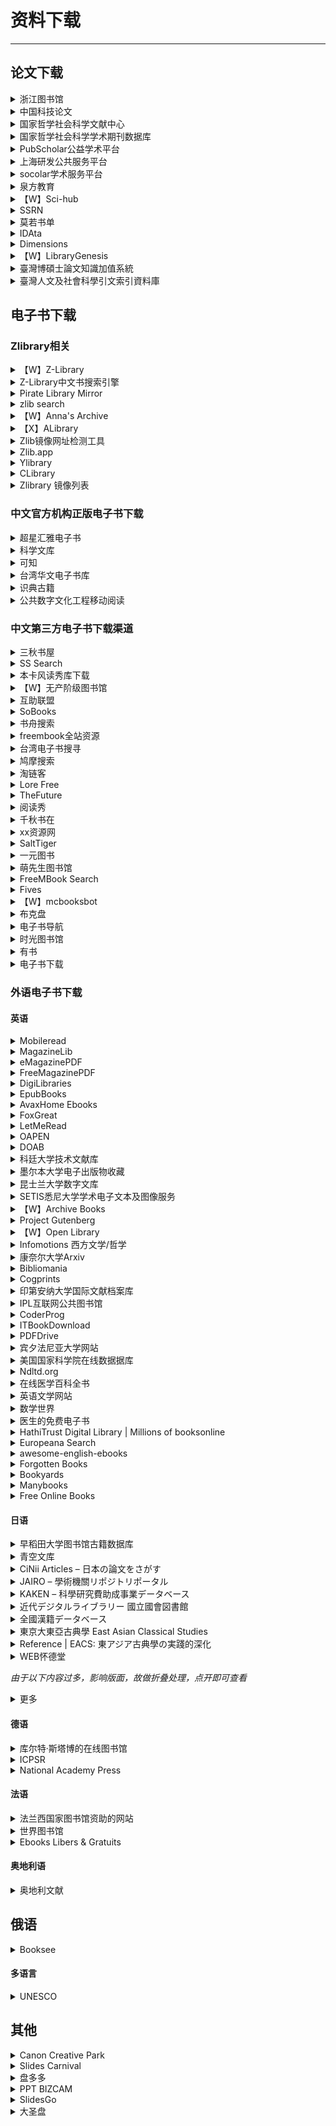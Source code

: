 # 资料下载

---

## 论文下载

<div class="grid">
    <div><details><summary>浙江图书馆</summary><p>使用浙江图书馆可以下载知网/万方/维普等数据库文献，用支付宝就能注册账号。进入网站后右上角点击登录，可以直接用支付宝扫码注册后成为注册用户。注册账号成功登陆后，在网站首页进入【数字资源】进去即可选择数据库下载文献，有几百个数据库，知网、万方、维普这些我们常用的都有。<br/>除此之外，还有广西图书馆、贵阳图书馆等各大图书馆可免费注册，可以下载绝大部分读秀上的书籍。除此之外，也有一些有意思的特色数据库，比如中华连环画数字图书馆、中国历代人物图像数据库、中国历代人物印鉴数据库、中国寺庙祠观造像数据库等<br/><a href="https://www.zjlib.cn" target="_blank" role="button" class="outline">访问网站</a></p></details></div>
    <div><details><summary>中国科技论文</summary><p>国内唯一免费全文期刊库，由中华人民共和国教育部主管，中国科技论文在线发起。目前已收录近千家科技期刊、逾130万篇各领域科技论文全文，全部提供给广大科研工作者及爱好者进行免费下载。下载十分简单，直接在首页检索关键词即可。点击获取全文即可【在线打开】或者【下载PDF】需要注意，有些浏览器可能会阻止这个网站的操作，需要在网址后面设置一下不拦截窗口。<br/><a href="http://www.paper.edu.cn/journal/index.shtml" target="_blank" role="button" class="outline">访问网站</a></p></details></div>
    <div><details><summary>国家哲学社会科学文献中心</summary><p>2048种期刊，上线文献数据超过1000万条。最主要的是文献很多，而且也比较新，很多19年、20年的都可以免费下载。注册稍微繁琐了点，其它都非常好，如果要下载或者阅读全文是必须登录。成功登录以后，直接在首页检索文献下载就行了。<br/><a href="http://www.ncpssd.org/index.aspx" target="_blank" role="button" class="outline">访问网站</a></p></details></div>
</div>
<div class="grid">
    <div><details><summary>国家哲学社会科学学术期刊数据库</summary><p>国內最大的公益性社科精品期刊数据库，收录精品学术期刊600多种，论文近300万篇，比第3个网站稍微少一点注册只需要邮箱，检索也很方便，下载也是免费。<br/><a href="http://www.ncpssd.org/index.aspx" target="_blank" role="button" class="outline">访问网站</a></p></details></div>
    <div><details><summary>PubScholar公益学术平台</summary><p>整合集成了中国科学院的科技成果资源、科技出版资源和学术交流资源，内容包含期刊论文、学位论文、预发布论文、专利文献、领域快报、动态快讯、科学数据、图书专著等，目前通过平台可检索的科技文献资源量约1.7亿篇<br/><a href="https://pubscholar.cn/" target="_blank" role="button" class="outline">访问网站</a></p></details></div>
    <div><details><summary>上海研发公共服务平台</summary><p>上海研发公共服务平台的数据中心—上海科技创新资源数据中心，该数据中心功能非常全面，不仅仅有下载中文文献和西方文献的功能，还提供了知识产权、各类电子书籍以及文献求助的功能。进入网站后，进入“上海科技创新资源数据中心”，点击“数据中心”。开始免费注册账号。积分制下载，注册会送积分。查看积分可以去个人中心查看。积分不够做任务就可以了，任务都比较简单。<br/><a href="http://www.sgst.cn/" target="_blank" role="button" class="outline">访问网站</a></p></details></div>
</div>
<div class="grid">
    <div><details><summary>socolar学术服务平台</summary><p>SOCOLAR学术服务平台是由中国教育图书进出口有限公司打造的基于期刊文章的全文型数据库，为用户提供学术期刊和文章的检索、浏览、全文获取等一站式服务。数据库目前收录5442万篇以上外文付费期刊文章，1534万以上外文开放获取文章。开放获取部分读者可以注册登录后阅读下载。<br/><a href="http://www.socolar.com/" target="_blank" role="button" class="outline">访问网站</a></p></details></div>
    <div><details><summary>泉方教育</summary><p>泉方教育除了可以下载文献，云图书馆也是免费注册，还有人工代查功能，文献下载次数没有限制。注意：泉方教育下载文献是通过英文文献名查找的，无法用Doi直接搜索！<br/><a href="http://www.yuntsg.com/html/1/" target="_blank" role="button" class="outline">访问网站</a></p></details></div>
    <div><details><summary>【W】Sci-hub</summary><p>一个几乎可以下载任何论文的网站，但因为涉及到版权问题，网址总是打不开，以下是理论可用的链接。<br/><a href="https://sci-hub.tw" target="_blank" role="button" class="outline">访问网站（1）</a><br/><a href="https://sci-hub.se" target="_blank" role="button" class="outline">访问网站（2）</a><br/><a href="https://sci-hub.si" target="_blank" role="button" class="outline">访问网站（3）</a><br/><a href="https://sci.sssam.com/" target="_blank" role="button" class="outline">非官方镜像站</a></p></details></div>
</div>
<div class="grid">
    <div><details><summary>SSRN</summary><p>社会科学研究网，基本免费，未在期刊正式发表的论文也能下载<br/><a href="https://www.ssrn.com" target="_blank" role="button" class="outline">访问网站</a></p></details></div>
    <div><details><summary>莫若书单</summary><p>一个文档搜索网站<br/><a href="https://www.mrsd.top/" target="_blank" role="button" class="outline">访问网站</a></p></details></div>
    <div><details><summary>IDAta</summary><p>iData真的很好用，知网有权限下载的、没有权限下载的它都能下载，毕竟号称是全球最大的知网镜像网站。缺点就是每天下载次数有限。<br/><a href="https://www.cn-ki.net/" target="_blank" role="button" class="outline">访问网站</a></p></details></div>
</div>
<div class="grid">
    <div><details><summary>Dimensions</summary><p>Digital Science旗下的科研文献检索平台，整合了多种学术服务功能，汇聚包括期刊、图书、专利、临床试验等多种学术成果1.4亿余份。<br/><a href="https://www.dimensions.com/" target="_blank" role="button" class="outline">访问网站</a></p></details></div>
    <div><details><summary>【W】LibraryGenesis</summary><p>一个可以媲美Sci-hub的神站，LibraryGenesis号称是帮助全人类知识无版权传播的计划，实际上确实如此。网站上论文很多，下载方便，还有很多外文书籍和中文书籍，基本上所有的外文书籍和论文都可以搜到并下载，最近的学术论文也可以下载，几乎每天都在更新！与Sci-hub一样，Librarygenesis也会遇到被封的问题，遇到这个情况，可以尝试等待一会或者换个浏览器。<br/>由于历史原因，LibGen有两个站点，分别由不同的运营者在运营，库的内容也不完全相同。以下的(1)和(2)同属一个运营者，(3)属于另一个运营者。上传书籍推荐去(1)和(2)上传。<br/><a href="http://gen.lib.rus.ec/" target="_blank" role="button" class="outline">访问网站(1)</a><br/><a href="http://libgen.rs/" target="_blank" role="button" class="outline">访问网站(2)</a><br/><a href="https://libgen.gs/" target="_blank" role="button" class="outline">访问网站(3)</a><br/><a href="https://www.ooopn.com/tool/libgen/" target="_blank" role="button" class="outline">镜像站列表（第三方）</a></p></details></div>
    <div><details><summary>臺灣博碩士論文知識加值系統</summary><p>一个可以查询中华民国硕博论文的数据库<br/><a href="https://ndltd.ncl.edu.tw/" target="_blank" role="button" class="outline">访问网站</a></p></details></div>
</div>
<div class="grid">
    <div><details><summary>臺灣人文及社會科學引文索引資料庫</summary><p>收录台湾及海外华人出版之人文及社会科学期刊、台湾博士论文及专书。 以此为基础建立学术论著之来源文献及引用文献分析信息，同时持续致力于资料扩充及维运，以尽力完善收录内容，产出相对客观计量指标，并对所有用户无偿开放取用。<br/><a href="https://tci.ncl.edu.tw" target="_blank" role="button" class="outline">访问网站</a></p></details></div>
    <div></div>
    <div></div>
</div>



## 电子书下载

### Zlibrary相关

<div class="grid">
    <div><details><summary>【W】Z-Library</summary><p>一个免费的电子书共享社区，需要注册登录。注册后可以下载十本，直接搜索就能用，下载下来的多是PDF/EPUB/MOBI/AZW/AZW3格式的电子书。<br/><a href="https://singlelogin.re/" target="_blank" role="button" class="outline">访问网站</a></p></details></div>
    <div><div><details><summary>Z-Library中文书搜索引擎</summary><p>一个可以搜索并下载Zlibrary中标注为“中文”的书的搜索引擎<br/><a href="https://bk.hallowlib.org/" target="_blank" role="button" class="outline">访问网站</a></p></details></div></div>
    <div><details><summary>Pirate Library Mirror</summary><p>一个备份了截止到2022-09-25为止的Zlibrary资源的项目，内容只能通过TOR网络访问，需要全部下载后才能搜索。（也有网友提供了一个可以免TOR直接下载的地址）<br/><a href="http://pilimi.org/" target="_blank" role="button" class="outline">访问网站</a><br/><a href="https://pangniao.net/Pirate-Library-Mirror.html" target="_blank" role="button" class="outline">第三方免TOR地址</a></p></details></div>
</div>
<div class="grid">
    <div><details><summary>zlib search</summary><p>一个Zlibrary资源的搜索网站<br/><a href="https://zlibsearch.1kbtool.com/" target="_blank" role="button" class="outline">访问网站</a></p></details></div>
    <div><details><summary>【W】Anna's Archive</summary><p>基于Pirate Library Mirror资源做的一个搜索引擎<br/>目前该站主站已被墙，故在此提供镜像站。<br/><a href="https://annas-archive.org/search" target="_blank" role="button" class="outline">访问主站</a><br/><a href="https://zh.annas-archive.gs/" target="_blank" role="button" class="outline">官方镜像站</a><br/><a href="https://anna.zlib.ml/" target="_blank" role="button" class="outline">第三方镜像站</a></p></details></div>
    <div><details><summary>【X】ALibrary</summary><p>另一个Zlibrary镜像项目。<br/><i><b>备注：</b>这个网站似乎是个盗链网站，用的是zlib.download的链接，但已经被原网站屏蔽了，因此只能搜索，不能下载，仅在此列出，不鼓励也不支持这种盗链行为。</i><br/><a href="https://alibrary.top/" target="_blank" role="button" class="outline">访问网站</a></p></details></div>
</div>
<div class="grid">
    <div><details><summary>Zlib镜像网址检测工具</summary><p>另一个收集第三方Zlibrary镜像站的网站<br/><a href="https://mirror.yibook.org/" target="_blank" role="button" class="outline">访问网站</a></p></details></div>
    <div><details><summary>Zlib.app</summary><p>一个Zlibrary的在线接口<br/><a href="https://zlib.app/" target="_blank" role="button" class="outline">项目主页</a><br/><a href="https://search.zhelper.net/?[{%22name%22:%22zlib.app%22,%22url%22:%22https://api.zlib.app%22,%22type%22:%22full%22,%22sensitive%22:false,%22detail%22:false,%22download%22:%22https://d.zlib.app/download/%22}]" target="_blank" role="button" class="outline">搜索地址</a></p></details></div>
    <div><details><summary>Ylibrary</summary><p>另一个去中心化的图书搜索项目，有一部分zlib的数据库<br/><a href="https://ylibrary.org/" target="_blank" role="button" class="outline">项目主页</a><br/><a href="https://search.zhelper.net/?%5B%7B%22name%22:%22Ylibrary%22,%22url%22:%22https://api.ylibrary.org%22,%22type%22:%22full%22,%22sensitive%22:false,%22detail%22:true%7D%5D" target="_blank" role="button" class="outline">搜索地址</a></p></details></div>
</div>
<div class="grid">
    <div><details><summary>CLibrary</summary><p>2022年9月建立的中文数字图书馆,图书来自Z-Library.<br/><a href="https://clibrary.top/" target="_blank" role="button" class="outline">访问网站</a></p></details></div>
    <div><details><summary>Zlibrary 镜像列表</summary><p>收集Z-Library镜像的新替代域名，长期有效，每1小时刷新一次<br/><a href="https://www.ooopn.com/tool/zlibrary/" target="_blank" role="button" class="outline">访问网站</a></p></details></div>
    <div> </div>
</div>

### 中文官方机构正版电子书下载

<div class="grid">
    <div><details><summary>超星汇雅电子书</summary><p>超星汇雅电子书数据库涵盖中图分类法22个大类，是全球最大的中文电子图书资源库，在学校校园网IP内直接登录阅读下载图书。但必须在校内登录，且只能在线阅读无法下载。<br/><a href="http://www.ucdrs.superlib.net/" target="_blank" role="button" class="outline">访问网站</a></p></details></div>
    <div><details><summary>科学文库</summary><p>科学出版社旗下的图书网站，网站内有多个学科电子教材可以查看，使用校园网IP可以查看全文<br/><a href="https://book.sciencereading.cn/" target="_blank" role="button" class="outline">访问网站</a></p></details></div>
    <div><details><summary>可知</summary><p>“可知”平台，是由电子工业出版社、人民邮电出版社、化学工业出版社、机械工业出版社、北京大学出版社等110家知名出版社入驻并直接提供数字资源的知识服务平台。<br/>个人用户可试读，机构用户可通过“荐书”全文阅读。大学生可以通过CARSI登录。<br/><a href="https://www.keledge.com/" target="_blank" role="button" class="outline">访问网站</a></p></details></div>
</div>
<div class="grid">
    <div><details><summary>台湾华文电子书库</summary><p>台湾华文电子书库（Taiwan eBook）启用上线，电子书 12178 册、政府出版品 595 册、百人千书 1005 册，免费开放读者在线阅览。<br/><a href="https://taiwanebook.ncl.edu.tw/" target="_blank" role="button" class="outline">访问网站</a></p></details></div>
    <div><details><summary>识典古籍</summary><p>由北京大学-字节跳动数字人文开放实验室运营的网站，可以在线查看古籍，但似乎无法下载<br/><a href="https://shidianguji.com/" target="_blank" role="button" class="outline">访问网站</a></p></details></div>
    <div><details><summary>公共数字文化工程移动阅读</summary><p>由国家图书馆出品，直接打开就能看，里面有很多读书平台所没有的史学期刊杂志，免费注册账号后平台也支持加入书架、保留阅读记录等常见功能<br/><a href="http://m.ndlib.cn" target="_blank" role="button" class="outline">访问网站</a></p></details></div>
</div>

### 中文第三方电子书下载渠道

<div class="grid">
    <div><details><summary>三秋书屋</summary><p>一个电子书下载网站<br/><a href="https://www.sanqiu.mobi/" target="_blank" role="button" class="outline">访问网站</a></p></details></div>
    <div><details><summary>SS Search</summary><p>可以查询和下载全国图书馆参考咨询联盟/超星电子书库的网站<br/><a href="https://beta.ssdown.org/" target="_blank" role="button" class="outline">访问网站</a></p></details></div>
    <div><details><summary>本卡风读秀库下载</summary><p>一个可以下载读秀库图书的方法，需要关注公众号，仅支持ss号下载，详细请查看网址<br/><a href="https://bkfeng.top/book" target="_blank" role="button" class="outline">查看教程</a></p></details></div>
</div>
<div class="grid">
    <div><details><summary>【W】无产阶级图书馆</summary><p>一个可以下载电子书的网站，非注册用户也不限速。但<b>这个网站打开自带国际歌音效，公共场合记得关一下声音再进！</b><br/><a href="https://library.proletarian.me/" target="_blank" role="button" class="outline">访问网站</a></p></details></div>
    <div><details><summary>互助联盟</summary><p>本质上来讲，用这个玩意儿和直接在某宝上花钱买文件并没有什么区别，可能就是它提供了一个油猴脚本，方便一些吧。<br/><a href="https://www.xueshu86.com/" target="_blank" role="button" class="outline">访问网站</a></p></details></div>
    <div><details><summary>SoBooks</summary><p>一个电子书下载网站<br/><a href="https://sobooks.net/" target="_blank" role="button" class="outline">访问网站</a></p></details></div>
</div>
<div class="grid">
    <div><details><summary>书舟搜索</summary><p>一个电子书下载网站<br/><a href="https://www.shuzhou.cc/" target="_blank" role="button" class="outline">访问网站</a></p></details></div>
    <div><details><summary>freembook全站资源</summary><p>freembook全站15.72万书(kindle格式为主) [rar][1.4TB]<br/>访问码：k715<br/><a href="https://115.com/s/swn2iev3nvz?password=k715&#" target="_blank" role="button" class="outline">访问网站</a></p></details></div>
    <div><details><summary>台湾电子书搜寻</summary><p>一个综合搜索各大电子书出版商的网站（需要付费购买）<br/><a href="https://taiwan-ebook-lover.github.io/" target="_blank" role="button" class="outline">访问网站</a></p></details></div>
</div>
<div class="grid">
    <div><details><summary>鸠摩搜索</summary><p>国内的电子书搜索引擎，可以找到一些常见的资源。<br/><a href="https://www.jiumodiary.com" target="_blank" role="button" class="outline">访问网站</a></p></details></div>
    <div><details><summary>淘链客</summary><p>一个主要收集文档类资源下载链接的聚合型搜索引擎网站，现在还增加了古籍的搜索接口。下载资源主要是 PDF 格式的电子书，也有一些视频、资料啥的。国内资源大全，无广告直接下载，但有些内容搜索出来已经失效或者文不对题，请自行甄别。<br/><a href="https://www.toplinks.cc/s/" target="_blank" role="button" class="outline">访问网站</a></p></details></div>
    <div><details><summary>Lore Free</summary><p>另一个电子书共享社区，资源更新速度很慢，但好像可以找到一些比较难找的资源。<br/><a href="https://lorefree.com/" target="_blank" role="button" class="outline">访问网站</a></p></details></div>
</div>
<div class="grid">
    <div><details><summary>TheFuture</summary><p>免费电子书搜索，非常全，蓝奏云<br/><a href="https://bks.thefuture.top/" target="_blank" role="button" class="outline">访问网站</a></p></details></div>
    <div><details><summary>阅读秀</summary><p>一个电子书下载网站<br/><a href="https://www.yueduxiu.vip/" target="_blank" role="button" class="outline">访问网站</a></p></details></div>
    <div><details><summary>千秋书在</summary><p>一个比较综合的电子书网站<br/><a href="https://www.qqszz.com/" target="_blank" role="button" class="outline">访问网站</a></p></details></div>
</div>
<div class="grid">
    <div><details><summary>xx资源网</summary><p>一个干净无广告的电子书分享网站，但用的是城通网盘<br/><a href="https://xxurls.com/" target="_blank" role="button" class="outline">访问网站</a></p></details></div>
    <div><details><summary>SaltTiger</summary><p>编程相关的电子书网站<br/><a href="https://salttiger.com/" target="_blank" role="button" class="outline">访问网站</a></p></details></div>
    <div><details><summary>一元图书</summary><p>全国图书馆参考咨询联盟的资源下载网站，1r/本<br/><a href="https://1yuanbook.com/" target="_blank" role="button" class="outline">访问网站</a></p></details></div>
</div>
<div class="grid">
    <div><details><summary>萌先生图书馆</summary><p>一个卖数据库账号的，站长没用过，不做任何担保，但如果临时需要可以试试<br/><a href="https://www.kuaifaka.net/purchasing?link=886i32" target="_blank" role="button" class="outline">访问网站</a></p></details></div>
    <div><details><summary>FreeMBook Search</summary><p>一个可以根据ss号下载超星/读秀数据库电子书的网站<br/><a href="https://freembook.com/" target="_blank" role="button" class="outline">访问网站</a></p></details></div>
    <div><details><summary>Fives</summary><p>一个杂志平台，可以看读者意林之类的<br/><a href="http://qikan.lifves.com/" target="_blank" role="button" class="outline">访问网站</a></p></details></div>
</div>
<div class="grid">
    <div><details><summary>【W】mcbooksbot</summary><p>一个可以下载超星/读秀库内容的Telegram Bot，详情请参见使用教程<br/><a href="https://t.me/mcbooksbot" target="_blank" role="button" class="outline">访问网站</a><br/><a href="https://yibook.org/post/mcbook/" target="_blank" role="button" class="outline">使用教程</a></p></details></div>
    <div><details><summary>布克盘</summary><p>聚合电子书数据库网站，截至目前已经同步了 三秋书屋、Sobooks、书舟资源 等网站数据用于检索<br/><a href="https://bookpan.net/" target="_blank" role="button" class="outline">网站主页</a><br/><a href="https://search.zhelper.net/?[{%22name%22:%22bookpan%22,%22url%22:%22https://api.bookpan.net%22,%22type%22:%22light%22,%22sensitive%22:false,%22detail%22:true}]" target="_blank" role="button" class="outline">搜索地址</a></p></details></div>
    <div><details><summary>电子书导航</summary><p>易书论坛提供的电子书导航网站，收集了一些可以下载电子书的渠道<br/><a href="https://nav.yibook.org/" target="_blank" role="button" class="outline">访问网站</a></p></details></div>
</div>
<div class="grid">
    <div><details><summary>时光图书馆</summary><p>一个电子书合集下载软件，有一些挺珍贵的书的电子版的<br/><a href="https://atimebook.com/" target="_blank" role="button" class="outline">访问网站</a></p></details></div>
    <div><details><summary>有书</summary><p>读秀库的电子书下载网站，2r/本，和某宝上价格一致，唯一比较方便的地方可能就是可以自助下载。价格较贵，仅供备用<br/><a href="https://www.ubooks.vip/" target="_blank" role="button" class="outline">访问网站</a></p></details></div>
    <div><details><summary>电子书下载</summary><p>也是一个读秀库的下载网站，没用过，不清楚收费情况，仅供备用<br/><a href="https://book.mac169.com/" target="_blank" role="button" class="outline">访问网站</a></p></details></div>
</div>

### 外语电子书下载

#### 英语

<div class="grid">
    <div><details><summary>Mobileread</summary><p>一个电子书论坛，无需注册即可下载。<br/><a href="https://www.mobileread.com/" target="_blank" role="button" class="outline">访问网站</a></p></details></div>
    <div><details><summary>MagazineLib</summary><p>一个可以免费下载PDF格式英文杂志的网站。<br/><a href="https://magazinelib.com/" target="_blank" role="button" class="outline">访问网站</a></p></details></div>
    <div><details><summary>eMagazinePDF</summary><p>一个可以免费下载PDF格式英文杂志的网站，但好像会乱弹广告，小心不要误触。<br/><a href="https://freemagazinepdf.com/" target="_blank" role="button" class="outline">访问网站</a></p></details></div>
</div>
<div class="grid">
    <div><details><summary>FreeMagazinePDF</summary><p>一个可以下载外刊PDF的网站<br/><a href="https://freemagazinepdf.com/" target="_blank" role="button" class="outline">访问网站</a></p></details></div>
    <div><details><summary>DigiLibraries</summary><p>免费电子书库，超过 20,000 本免费电子书，提供 MOBI、EPUB、PDF 等格式电子书。<br/><a href="https://digilibraries.com/" target="_blank" role="button" class="outline">访问网站</a></p></details></div>
    <div><details><summary>EpubBooks</summary><p>提供高质量 EPUB 格式和适用于 Kindle 的 MOBI 格式公版电子书，其中有许多办好插图和脚注。下载电子书前必须使用邮箱注册并激活账号。<br/><a href="https://www.epubbooks.com/" target="_blank" role="button" class="outline">访问网站</a></p></details></div>
</div>
<div class="grid">
    <div><details><summary>AvaxHome Ebooks</summary><p>一个英文电子书下载网站<br/><a href="https://avxhm.se/ebooks" target="_blank" role="button" class="outline">访问网站</a></p></details></div>
    <div><details><summary>FoxGreat</summary><p>一个英文电子书下载网站<br/><a href="https://foxgreat.com/" target="_blank" role="button" class="outline">访问网站</a></p></details></div>
    <div><details><summary>LetMeRead</summary><p>一个英文电子书下载网站<br/><a href="https://www.letmeread.net/" target="_blank" role="button" class="outline">访问网站</a></p></details></div>
</div>
<div class="grid">
    <div><details><summary>OAPEN</summary><p>一个位于荷兰的学术类电子书库，开放获取，无需注册，无需翻墙。可在右上角输入搜索内容或按学科/出版社/语言/合集筛选，现有英语电子书1.5万本，可以整本下载或通过在线阅读器阅读。<br/><a href="https://oapen.org/" target="_blank" role="button" class="outline">访问网站</a></p></details></div>
    <div><details><summary>DOAB</summary><p>一个位于法国的学术类电子书库，开放获取，无需注册，无需翻墙。可在右上角输入搜索内容或按学科/出版社/语言/合集筛选，现有英语电子书3万本，会跳转到books.openedition.org在线阅读。<br/><a href="https://doabooks.org/" target="_blank" role="button" class="outline">访问网站</a></p></details></div>
    <div><details><summary>科廷大学技术文献库</summary><p>一些科廷技术大学科研人员和研究生的科研成果<br/><a href="http://espace.library.curtin.edu.au/R" target="_blank" role="button" class="outline">访问网站</a></p></details></div>
</div>
<div class="grid">
    <div><details><summary>墨尔本大学电子出版物收藏</summary><p><a href="https://library.unimelb.edu.au/" target="_blank" role="button" class="outline">访问网站</a></p></details></div>
    <div><details><summary>昆士兰大学数字文库</summary><p><a href="https://espace.library.uq.edu.au/" target="_blank" role="button" class="outline">访问网站</a></p></details></div>
    <div><details><summary>SETIS悉尼大学学术电子文本及图像服务</summary><p><a href="https://digital.library.sydney.edu.au/pages/setis" target="_blank" role="button" class="outline">访问网站</a></p></details></div>
</div>
<div class="grid">
    <div><details><summary>【W】Archive Books</summary><p>Internet Archive Books的电子书存档项目，大约有600w的电子书，以英文为主<br/><a href="https://archive.org/details/books" target="_blank" role="button" class="outline">访问网站</a></p></details></div>
    <div><details><summary>Project Gutenberg</summary><p>古登堡计划是世界上第一个数字图书馆，提供大量版权过期而进入公有领域的书籍（公版书）。<br/><a href="https://www.gutenberg.org/" target="_blank" role="button" class="outline">访问网站</a></p></details></div>
    <div><details><summary>【W】Open Library</summary><p>Open Library是互联网档案馆旗下的非营利网站暨在线图书馆项目，收录了许多公有领域图书的在线版本，旨在为每一本已出版的图书创建一个网页。<br/><a href="https://openlibrary.org/" target="_blank" role="button" class="outline">访问网站</a></p></details></div>
</div>
<div class="grid">
    <div><details><summary>Infomotions 西方文学/哲学</summary><p>包括自美国/英国的文学和西方哲学公开著作<br/><a href="http://infomotions.com/" target="_blank" role="button" class="outline">访问网站</a></p></details></div>
    <div><details><summary>康奈尔大学Arxiv</summary><p>收藏了物理,数学,非线性科学和计算机科学方面的数字化 "预印本" 出版物<br/><a href="https://arxiv.org/" target="_blank" role="button" class="outline">访问网站</a></p></details></div>
    <div><details><summary>Bibliomania</summary><p>提供超过2000部免费电子文献，以及研究成果<br/><a href="http://www.bibliomania.com/" target="_blank" role="button" class="outline">访问网站</a></p></details></div>
</div>
<div class="grid">
    <div><details><summary>Cogprints</summary><p>有各类心理学，神经科学，语言学，哲学，生物学，人类学和计算机科学电子文献, 部分区域需要注册<br/><a href="http://cogprints.org/" target="_blank" role="button" class="outline">访问网站</a></p></details></div>
    <div><details><summary>印第安纳大学国际文献档案库</summary><p>这是一个服务公众的全文数字图书馆，作者可以提交著作，并被连入参考文献<br/><a href="https://dlc.dlib.indiana.edu/dlc/" target="_blank" role="button" class="outline">访问网站</a></p></details></div>
    <div><details><summary>IPL互联网公共图书馆</summary><p>密歇根大学信息学院的学习和教学环境<br/><a href="https://www.ipl.org/" target="_blank" role="button" class="outline">访问网站</a></p></details></div>
</div>
<div class="grid">
    <div><details><summary>CoderProg</summary><p>一个编程相关的电子书下载网站，英文<br/><a href="https://coderprog.com/" target="_blank" role="button" class="outline">访问网站</a></p></details></div>
    <div><details><summary>ITBookDownload</summary><p>一个英文IT电子书下载网站<br/><a href="https://itbook.download/" target="_blank" role="button" class="outline">访问网站</a></p></details></div>
    <div><details><summary>PDFDrive</summary><p>一个免费的搜索引擎，允许您搜索，预览和下载数百万个PDF文件到您的设备。<br/><a href="https://www.pdfdrive.com/" target="_blank" role="button" class="outline">访问网站</a></p></details></div>
</div>
<div class="grid">
    <div><details><summary>宾夕法尼亚大学网站</summary><p>有超过 16000 部在线电子书 ,值得一读<br/><a href="http://digital.library.upenn.edu/books/" target="_blank" role="button" class="outline">访问网站</a></p></details></div>
    <div><details><summary>美国国家科学院在线数据据库</summary><p>超过3000部科学,工程和健康卫生方面的著作,可以在线阅读,这些文献代表了美国在这些领域的研究精华<br/><a href="http://www.nap.edu/" target="_blank" role="button" class="outline">访问网站</a></p></details></div>
    <div><details><summary>Ndltd.org</summary><p>搜集了来自澳大利亚，加拿大，许多欧洲国家，香港，台湾和美国的论文<br/><a href="https://ndltd.org/" target="_blank" role="button" class="outline">访问网站</a></p></details></div>
</div>
<div class="grid">
    <div><details><summary>在线医学百科全书</summary><p>超过1500主题的在线医学百科全书，包括康复，疾病，伤害，营养，手术，症状，试验<br/><a href="https://www.healthopedia.com/" target="_blank" role="button" class="outline">访问网站</a></p></details></div>
    <div><details><summary>英语文学网站</summary><p>超过一千位学生为这个巨大的网站捐助成果，焦点是英语文学<br/><a href="https://www.litencyc.com/" target="_blank" role="button" class="outline">访问网站</a></p></details></div>
    <div><details><summary>数学世界</summary><p>为学生，教育家，数学爱好者和研究者准备的全面地数学百科全书<br/><a href="https://mathworld.wolfram.com/" target="_blank" role="button" class="outline">访问网站</a></p></details></div>
</div>
<div class="grid">
    <div><details><summary>医生的免费电子书</summary><p><a href="http://freebooks4doctors.com/" target="_blank" role="button" class="outline">访问网站</a></p></details></div>
    <div><details><summary>HathiTrust Digital Library | Millions of booksonline</summary><p><a href="https://www.hathitrust.org/" target="_blank" role="button" class="outline">访问网站</a></p></details></div>
    <div><details><summary>Europeana Search</summary><p><a href="http://www.europeana.eu/" target="_blank" role="button" class="outline">访问网站</a></p></details></div>
</div>
<div class="grid">
    <div><details><summary>awesome-english-ebooks</summary><p>经济学人(含音频)、纽约客、卫报、连线、大西洋月刊等英语杂志免费下载,支持epub、mobi、pdf格式, 每周更新<br/><a href="https://github.com/hehonghui/awesome-english-ebooks" target="_blank" role="button" class="outline">访问网站</a></p></details></div>
    <div><details><summary>Forgotten Books</summary><p>Forgotten Books是一家总部位于伦敦的图书出版商，专门从事旧书的翻新，既有小说也有非小说类作品。拥有787,733本书可供在线阅读，或以电子书的形式下载，或以书面形式购买。<br/><a href="https://www.forgottenbooks.com/en" target="_blank" role="button" class="outline">访问网站</a></p></details></div>
    <div><details><summary>Bookyards</summary><p>Bookyards网站有24000+本电子书资源，同时包括电子书外链和数百个网上图书馆资源。<br/><a href="https://www.bookyards.com/en/welcome" target="_blank" role="button" class="outline">访问网站</a></p></details></div>
</div>
<div class="grid">
    <div><details><summary>Manybooks</summary><p>Manybooks是一个专门提供免费和打折电子书下载的网站，提供近3万本免费电子书。<br/><a href="https://manybooks.net/" target="_blank" role="button" class="outline">访问网站</a></p></details></div>
    <div><details><summary>Free Online Books</summary><p>Free Online Books网站免费下载技术类图书，其中包括计算机科学，编程,移动技术，物理学，医学等类别的电子图书。<br/><a href="https://www.freebookcentre.net/" target="_blank" role="button" class="outline">访问网站</a></p></details></div>
    <div></div>
</div>

#### 日语

<div class="grid">
    <div><details><summary>早稻田大学图书馆古籍数据库</summary><p>早稻田大学图书馆对外提供其馆藏的约 30 万册的部分古籍影像资料，日本古籍居多，也有大量中国古籍的扫描版本可供下载，是不可多得的珍贵资料。<br/><a href="https://www.wul.waseda.ac.jp/kotenseki/" target="_blank" role="button" class="outline">访问网站</a></p></details></div>
    <div><details><summary>青空文库</summary><p>日本文学著作( 格式包括 HTML , ZIP(下载)和日文电子书格式)<br/><a href="https://www.aozora.gr.jp/" target="_blank" role="button" class="outline">访问网站</a></p></details></div>
    <div><details><summary>CiNii Articles – 日本の論文をさがす</summary><p>CiNii是日本国立情报研究所（National Institute of Informatics，简称NII）运营的日本最大的综合学术信息数据库，平台由3个数据库组成：<br/>CiNii Article收录了日本各学术机构及团体的期刊论文和大学学报论文，并可通过检索获取日本国会图书馆“日文期刊索引数据库”所收录的论文，索引文献较多，并含有相当数量的全文文献，可显示论文之间引用与被引用的情况。其中也有部分论文用英文或其他文字发表。<br/>CiNii Books可检索日本各大学图书馆的馆藏书刊的书目信息。<br/>CiNii Dissertations可检索日本大学及学位授予机构授予博士学位的学位论文，其中也包括部分公开的论文全文链接。<br/><a href="http://ci.nii.ac.jp/" target="_blank" role="button" class="outline">访问网站（论文）</a><br/><a href="http://ci.nii.ac.jp/books/?l=ja" target="_blank" role="button" class="outline">访问网站（大学图书馆）</a><br/><a href="http://ci.nii.ac.jp/d/?l=ja" target="_blank" role="button" class="outline">访问网站（博士论文）</a></p></details></div>
</div>
<div class="grid">
    <div><details><summary>JAIRO – 學術機關リポジトリポータル</summary><p><a href="http://jairo.nii.ac.jp/" target="_blank" role="button" class="outline">访问网站</a></p></details></div>
    <div><details><summary>KAKEN – 科學研究費助成事業データベース</summary><p><a href="https://kaken.nii.ac.jp/" target="_blank" role="button" class="outline">访问网站</a></p></details></div>
    <div><details><summary>近代デジタルライブラリー 國立國會図書館</summary><p><a href="http://kindai.ndl.go.jp/" target="_blank" role="button" class="outline">访问网站</a></p></details></div>
</div>
<div class="grid">
    <div><details><summary>全國漢籍データベース</summary><p><a href="http://www.kanji.zinbun.kyoto-u.ac.jp/kanseki" target="_blank" role="button" class="outline">访问网站</a></p></details></div>
    <div><details><summary>東京大東亞古典學 East Asian Classical Studies</summary><p><a href="http://eacs.c.u-tokyo.ac.jp/ko/" target="_blank" role="button" class="outline">访问网站</a></p></details></div>
    <div><details><summary>Reference | EACS: 東アジア古典學の実踐的深化</summary><p><a href="http://eacs.c.u-tokyo.ac.jp/ko/reference/" target="_blank" role="button" class="outline">访问网站</a></p></details></div>
</div>
<div class="grid">
    <div><details><summary>WEB怀德堂</summary><p>怀德堂是1724年在大阪创立的学问所，也是大阪大学的起源之一。怀德堂资料主要以中井履轩的经学研究书籍为主，也收藏有大量汉籍研究成果。现通过“WEB怀德堂”，可以云游怀德堂，查阅怀德堂所藏汉籍资源。至今， 已有123种423册文献电子化并公开查阅。 ​​​<br/><a href="http://kaitokudo.jp/Kaitokudo/navi/index.html" target="_blank" role="button" class="outline">访问网站</a></p></details></div>
    <div> </div>
    <div> </div>
</div>

*由于以下内容过多，影响版面，故做折叠处理，点开即可查看*

<div><details><summary>更多</summary><p>
<div class="grid">
    <div><details><summary>东京都立图书馆</summary><p><a href="https://www.library.metro.tokyo.jp/chinese/" target="_blank" role="button" class="outline">访问网站</a></p></details></div>
    <div><details><summary>川崎市立図書館</summary><p><a href="http://www.library.city.kawasaki.jp/" target="_blank" role="button" class="outline">访问网站</a></p></details></div>
    <div><details><summary>千葉市図書館</summary><p><a href="https://www.library.city.chiba.jp/chinese.html" target="_blank" role="button" class="outline">访问网站</a></p></details></div>
</div>
<div class="grid">
    <div><details><summary>大阪市立図書館</summary><p><a href="https://www.oml.city.osaka.lg.jp/index.php?page_id=131" target="_blank" role="button" class="outline">访问网站</a></p></details></div>
    <div><details><summary>富士市立図書館</summary><p><a href="https://library.fujishi.jp/" target="_blank" role="button" class="outline">访问网站</a></p></details></div>
    <div><details><summary>图书馆自由宣言</summary><p><a href="https://www.jla.or.jp/" target="_blank" role="button" class="outline">访问网站</a></p></details></div>
</div>
<div class="grid">
    <div><details><summary>埼玉县立图书馆</summary><p><a href="https://www.lib.pref.saitama.jp/stplib_doc/kaigai/index_chi.html" target="_blank" role="button" class="outline">访问网站</a></p></details></div>
    <div><details><summary>小松市立空和儿童书图书馆</summary><p><a href="https://www.city.komatsu.lg.jp/s" target="_blank" role="button" class="outline">访问网站</a></p></details></div>
    <div><details><summary>山口大学图书馆</summary><p><a href="http://www.lib.yamaguchi-u.ac.jp/cn/" target="_blank" role="button" class="outline">访问网站</a></p></details></div>
</div>
<div class="grid">
    <div><details><summary>东京国际漫画图书馆</summary><p><a href="https://www.meiji.ac.jp/manga/chinese/yonezawa_lib/" target="_blank" role="button" class="outline">访问网站</a></p></details></div>
    <div><details><summary>福冈大学图书馆</summary><p><a href="http://www.lib.fukuoka-u.ac.jp/chinese/" target="_blank" role="button" class="outline">访问网站</a></p></details></div>
    <div><details><summary>京都府立図書館</summary><p><a href="https://www.library.pref.kyoto.jp/?page_id=1676" target="_blank" role="button" class="outline">访问网站</a></p></details></div>
</div>
<div class="grid">
    <div><details><summary>豊川市中央図書館</summary><p><a href="https://libweb.lib.city.toyokawa.aichi.jp/" target="_blank" role="button" class="outline">访问网站</a></p></details></div>
    <div><details><summary>国际儿童图书馆</summary><p><a href="http://www.kodomo.go.jp/chinese/index.html" target="_blank" role="button" class="outline">访问网站</a></p></details></div>
    <div><details><summary>山口市立中央图书馆</summary><p><a href="https://www.ycam.jp/cn/guide/floor/library.html" target="_blank" role="button" class="outline">访问网站</a></p></details></div>
</div>
<div class="grid">
    <div><details><summary>天理圖書館</summary><p><a href="https://www.tenri-u.ac.jp/chinesebig5/" target="_blank" role="button" class="outline">访问网站</a></p></details></div>
    <div><details><summary>吹田市立図書館</summary><p><a href="http://www.lib.suita.osaka.jp/?page_id=184" target="_blank" role="button" class="outline">访问网站</a></p></details></div>
    <div><details><summary>广岛大学</summary><p><a href="https://www.hiroshima-u.ac.jp/cn/about/about/library" target="_blank" role="button" class="outline">访问网站</a></p></details></div>
</div>
<div class="grid">
    <div><details><summary>關西大學</summary><p><a href="http://www.kansai-u.ac.jp/b5/global/education/library.html" target="_blank" role="button" class="outline">访问网站</a></p></details></div>
    <div><details><summary>琉球大学</summary><p><a href="http://www.u-ryukyu.ac.jp/" target="_blank" role="button" class="outline">访问网站</a></p></details></div>
    <div><details><summary>沖繩國際大學</summary><p><a href="http://www.okiu.ac.jp/chinese_t/library/index.html" target="_blank" role="button" class="outline">访问网站</a></p></details></div>
</div>
<div class="grid">
    <div><details><summary>三重縣立圖書館</summary><p><a href="http://www.library.pref.mie.lg.jp/?page_id=125" target="_blank" role="button" class="outline">访问网站</a></p></details></div>
    <div><details><summary>国立公文書館</summary><p><a href="http://www.archives.go.jp/" target="_blank" role="button" class="outline">访问网站</a></p></details></div>
    <div><details><summary>江户川区立图书馆</summary><p><a href="https://www.library.city.edogawa.tokyo.jp/toshow/index.php" target="_blank" role="button" class="outline">访问网站</a></p></details></div>
</div>
<div class="grid">
    <div><details><summary>横滨市立图书馆</summary><p><a href="http://translate-zhs.city.yokohama.lg.jp/kyoiku/library/" target="_blank" role="button" class="outline">访问网站</a></p></details></div>
    <div><details><summary>美瑛圖書館</summary><p><a href="https://www.biei-hokkaido.jp/zh_TW/living/biei-library/" target="_blank" role="button" class="outline">访问网站</a></p></details></div>
    <div><details><summary>八幡市立図書館</summary><p><a href="https://www3.city.yawata.kyoto.jp/TOSHOW/index.asp" target="_blank" role="button" class="outline">访问网站</a></p></details></div>
</div>
<div class="grid">
    <div><details><summary>下呂市図書館</summary><p><a href="http://lib.city.gero.lg.jp/index.asp" target="_blank" role="button" class="outline">访问网站</a></p></details></div>
    <div><details><summary>箱根动画图书馆</summary><p><a href="https://www.hakonenavi.jp/cn/" target="_blank" role="button" class="outline">访问网站</a></p></details></div>
    <div> </div>
</div>
</p></details></div>

#### 德语

<div class="grid">
    <div><details><summary>库尔特·斯塔博的在线图书馆</summary><p>收藏了古代和现代的大量生物学著作，其中很多珍本, 可在线阅读<br/><a href="http://www.zum.de/" target="_blank" role="button" class="outline">访问网站</a></p></details></div>
    <div><details><summary>ICPSR</summary><p>世界最大的社会科学文献网站<br/><a href="https://www.icpsr.umich.edu/web/pages/ICPSR/" target="_blank" role="button" class="outline">访问网站</a></p></details></div>
    <div><details><summary>National Academy Press</summary><p>美国国家科学院、国家工程院、医学协会等机构的论文/报告/PPT,内容几乎涵盖所有学科<br/><a href="http://www.nationalacademies.org/publications/" target="_blank" role="button" class="outline">访问网站</a></p></details></div>
</div>

#### 法语

<div class="grid">
    <div><details><summary>法兰西国家图书馆资助的网站</summary><p>内容是法语<br/><a href="http://gallica.bnf.fr/" target="_blank" role="button" class="outline">访问网站</a></p></details></div>
    <div><details><summary>世界图书馆</summary><p>内容是法语<br/><i>经网友提醒，此网站已于2002年停止更新，本站收录仅作存档之用</i><br/><a href="http://abu.cnam.fr/" target="_blank" role="button" class="outline">访问网站</a></p></details></div>
    <div><details><summary>Ebooks Libers & Gratuits</summary><p>一个法语网站，提供免费的公版书下载链接<br/><a href="https://www.ebooksgratuits.com/" target="_blank" role="button" class="outline">访问网站</a></p></details></div>
</div>

#### 奥地利语

<div class="grid">
    <div><details><summary>奥地利文献</summary><p>超过12000 部奥地利文献,甚至包括明信片<br/><a href="https://www.literature.at/" target="_blank" role="button" class="outline">访问网站</a></p></details></div>
    <div> </div>
    <div> </div>
</div>

## 俄语

<div class="grid">
    <div><details><summary>Booksee</summary><p>Booksee是最流行多语言在线图书馆之一，超过220万本书下载（截止到2018年10月）。它是在线免费图书垂直搜索引擎，提供英文、俄文和乌克兰文三种版本，目前提供了适配手机浏览的网页Beta版。提供书籍推荐排名Top，由俄文网站推荐的内容。<br/><a href="https://libcats.org/" target="_blank" role="button" class="outline">访问网站</a></p></details></div>
    <div></div>
    <div></div>
</div>

#### 多语言

<div class="grid">
    <div><details><summary>UNESCO</summary><p>联合国教科文组织提供的文档,包含自然科学与社会科学,有多种语言,包括中文<br/><a href="https://www.unesco.org/en" target="_blank" role="button" class="outline">访问网站</a></p></details></div>
    <div> </div>
    <div> </div>
</div>

## 其他

<div class="grid">
    <div><details><summary>Canon Creative Park</summary><p>可以下载纸制品图纸的网站，进首页右上角选择其他语言也可以，不要选中文，中文页会删减很多内容。<br/>所有图纸都是免费下载，但需要【W】（如果访问的是除中文外其他语种的页面），是否要对应地域的IP才能下载还没测试过，需要注册账号后才能下载。<br/><i>浏览页面不用挂梯，只有下载才要</i><br/><i>带CANON ID标志的才需要挂梯下载，没有标志的下载无需挂梯及登陆</i><br/>下载页面附带很详细的图文教程下载<br/><a href="https://creativepark.canon/en/index.html" target="_blank" role="button" class="outline">访问网站</a></p></details></div>
    <div><details><summary>Slides Carnival</summary><p>一个PPT模板网站，很商业，可以选主题，也可以在Google云端硬盘上用<br/>Google的PPT在投影那栏下面有主题编辑器，可以找一找，那边可以改变一切配色版面素材<br/><a href="https://www.slidescarnival.com/" target="_blank" role="button" class="outline">访问网站</a></p></details></div>
    <div><details><summary>盘多多</summary><p>网盘搜索网站<br/><a href="http://www.panduoduo.top/t/2" target="_blank" role="button" class="outline">访问网站</a></p></details></div>
</div>
<div class="grid">
    <div><details><summary>PPT BIZCAM</summary><p>一个很漂亮的免费PPT模板网站<br/><a href="http://pptbizcam.co.kr/" target="_blank" role="button" class="outline">访问网站</a></p></details></div>
    <div><details><summary>SlidesGo</summary><p>一个免费的PPT模板网站，免费帐户一个月可以下载10个<br/><a href="https://slidesgo.com/" target="_blank" role="button" class="outline">访问网站</a></p></details></div>
    <div><details><summary>大圣盘</summary><p>一个网盘聚合搜索网站，需要登陆<br/><a href="https://www.dashengpan.com/" target="_blank" role="button" class="outline">访问网站</a></p></details></div>
</div>